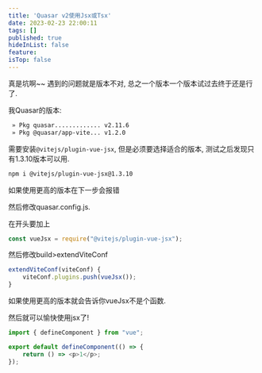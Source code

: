 ```yaml
---
title: 'Quasar v2使用Jsx或Tsx'
date: 2023-02-23 22:00:11
tags: []
published: true
hideInList: false
feature: 
isTop: false
---
```

真是坑啊~~
遇到的问题就是版本不对, 总之一个版本一个版本试过去终于还是行了.

我Quasar的版本:

```txt
 » Pkg quasar............. v2.11.6
 » Pkg @quasar/app-vite... v1.2.0
 ```

需要安装`@vitejs/plugin-vue-jsx`, 但是必须要选择适合的版本, 测试之后发现只有1.3.10版本可以用.
```sh
npm i @vitejs/plugin-vue-jsx@1.3.10
```
如果使用更高的版本在下一步会报错

然后修改quasar.config.js.

在开头要加上
```js
const vueJsx = require("@vitejs/plugin-vue-jsx");
```

然后修改build>extendViteConf
```js
extendViteConf(viteConf) {
    viteConf.plugins.push(vueJsx());
}
```

如果使用更高的版本就会告诉你vueJsx不是个函数.

然后就可以愉快使用jsx了!
```js
import { defineComponent } from "vue";

export default defineComponent(() => {
	return () => <p>1</p>;
});
```
